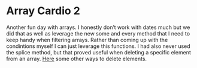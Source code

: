 # Array Cardio 2
Another fun day with arrays. I honestly don’t work with dates much but we did that as well as leverage the new some and every method that I need to keep handy when filtering arrays. Rather than coming up with the condintions myself I can just leverage this functions. I had also never used the splice method, but that proved useful when deleting a specific element from an array. [Here](https://love2dev.com/blog/javascript-remove-from-array/) some other ways to delete elements.